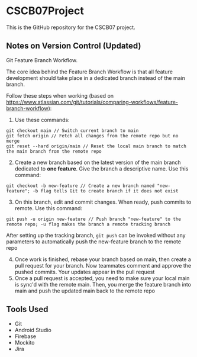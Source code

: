 # CSCB07Project
This is the GitHub repository for the CSCB07 project.

## Notes on Version Control (Updated)
Git Feature Branch Workflow.

The core idea behind the Feature Branch Workflow is that all feature development should take place in a dedicated branch instead of the main branch.

Follow these steps when working (based on https://www.atlassian.com/git/tutorials/comparing-workflows/feature-branch-workflow):
1. Use these commands:
  ```
  git checkout main // Switch current branch to main
  git fetch origin // Fetch all changes from the remote repo but no merge
  git reset --hard origin/main // Reset the local main branch to match the main branch from the remote repo
  ```
2. Create a new branch based on the latest version of the main branch dedicated to **one feature**. Give the branch a descriptive name. Use this command:
  ```
  git checkout -b new-feature // Create a new branch named "new-feature"; -b flag tells Git to create branch if it does not exist
  ```
3. On this branch, edit and commit changes. When ready, push commits to remote. Use this command:
  ```
  git push -u origin new-feature // Push branch "new-feature" to the remote repo; -u flag makes the branch a remote tracking branch
  ```
  After setting up the tracking branch, ```git push``` can be invoked without any parameters to automatically push the new-feature branch to the remote repo

4. Once work is finished, rebase your branch based on main, then create a pull request for your branch. Now teammates comment and approve the pushed commits. Your updates appear in the pull request
5. Once a pull request is accepted, you need to make sure your local main is sync'd with the remote main. Then, you merge the feature branch into main and push the updated main back to the remote repo

## Tools Used
- Git
- Android Studio
- Firebase
- Mockito
- Jira
